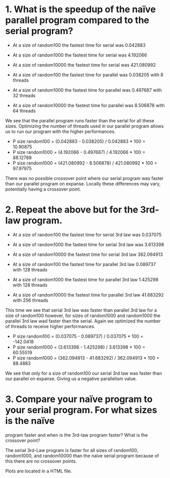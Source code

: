 # 1. What is the speedup of the naïve parallel program compared to the serial program?
- At a size of random100 the fastest time for serial was 0.042883

- At a size of random1000 the fastest time for serial was 4.192066

- At a size of random10000 the fastest time for serial was 421.080992

- At a size of random100 the fastest time for parallel was 0.038205 with 8 threads

- At a size of random1000 the fastest time for parallel was 0.497687 with 32 threads

- At a size of random10000 the fastest time for parallel was 8.506878 with 64 threads

We see that the parallel program runs faster than the serial for all these sizes. Optimizing the number of threads used in our parallel program allows us to run our program with the higher performances.

- P size random100 =  (0.042883 - 0.038205) / 0.042883 * 100 = 10.90875
- P size random1000 =  (4.192066 - 0.497687) / 4.192066 * 100 = 88.12788
- P size random1000 =  (421.080992 - 8.506878) / 421.080992 * 100 = 97.97975

There was no possible crossover point where our serial program was faster than our parallel program on expanse. Locally these differences may vary, potentially having a crossover point.


# 2. Repeat the above but for the 3rd-law program.
- At a size of random100 the fastest time for serial 3rd law was 0.037075

- At a size of random1000 the fastest time for serial 3rd law was 3.613398

- At a size of random10000 the fastest time for serial 3rd law 362.094913

- At a size of random100 the fastest time for parallel 3rd law 0.089737 with 128 threads

- At a size of random1000 the fastest time for parallel 3rd law 1.425298 with 128 threads

- At a size of random10000 the fastest time for parallel 3rd law 41.683292 with 256 threads

This time we see that serial 3rd law was faster than parallel 3rd law for a size of random100 however, for sizes of random1000 and random1000 the parallel 3rd law wad faster than the serial. Again we optimized the number of threads to receive higher performances.

- P size random100 =  (0.037075 - 0.089737) / 0.037075 * 100 = -142.0418
- P size random1000 =  (3.613398 - 1.425298) / 3.613398 * 100 = 60.55519
- P size random1000 =  (362.094913 - 41.683292) / 362.094913 * 100 = 88.4883

We see that only for a size of random100 our serial 3rd law was faster than our parallel on expanse. Giving us a negative parallelism value.

# 3. Compare your naïve program to your serial program. For what sizes is the naïve
program faster and when is the 3rd-law program faster? What is the crossover point?

The serial 3rd-Law program is faster for all sizes of random100, random1000, and random10000 than the naïve serial program because of this there are no crossover points.

Plots are located in a HTML file.


